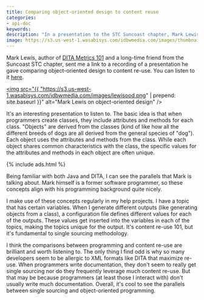 ```yaml
---
title: Comparing object-oriented design to content reuse
categories:
- api-doc
keywords:
description: "In a presentation to the STC Suncoast chapter, Mark Lewis compares object-oriented design to content re-use. It's an apt comparison that helps illustrate the parallels between programming and single sourcing."
image: https://s3.us-west-1.wasabisys.com/idbwmedia.com/images/thumbnails/oodesignthumb.png
---
```


Mark Lewis, author of [DITA Metrics 101](http://www.rockley.com/DITAMetrics101/AboutTheAuthor.html) and a long-time friend from the Suncoast STC chapter, sent me a link to a recording of a presentation he gave comparing object-oriented design to content re-use. You can listen to it [here](https://www.linkedin.com/pulse/alignment-understanding-objects-mark-lewis).

<a href="https://www.linkedin.com/pulse/alignment-understanding-objects-mark-lewis"><img src="{{ "https://s3.us-west-1.wasabisys.com/idbwmedia.com/images/lewisood.png" | prepend: site.baseurl }}" alt="Mark Lewis on object-oriented design" /></a>

It's an interesting presentation to listen to. The basic idea is that when programmers create classes, they include attributes and methods for each class. "Objects" are derived from the classes (kind of like how all the different breeds of dogs are all derived from the general species of "dog"). Each object uses the attributes and methods from the class. While each object shares common characteristics with the class, the specific values for the attributes and methods in each object are often unique.

{% include ads.html %}

Being familiar with both Java and DITA, I can see the parallels that Mark is talking about. Mark himself is a former software programmer, so these concepts align with his programming background quite nicely.

I make use of these concepts regularly in my help projects. I have a topic that has certain variables. When I generate different outputs (like generating objects from a class), a configuration file defines different values for each of the outputs. These values get inserted into the variables in each of the topics, making the topics unique for the output. It's content re-use 101, but it's fundamental to single sourcing methodology.

I think the comparisons between programming and content re-use are brilliant and worth listening to. The only thing I find odd is why so many developers seem to be allergic to XML formats like DITA that maximize re-use. When programmers write documentation, they don't seem to really get single sourcing nor do they frequently leverage much content re-use. But that may be because programmers (at least those I interact with) don't usually write much documentation. Overall, it's cool to see the parallels between single sourcing and object-oriented programming.
